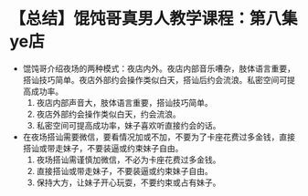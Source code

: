 # 【总结】馄饨哥真男人教学课程：第八集ye店

-   馄饨哥介绍夜场的两种模式：夜店内外。夜店内部音乐嘈杂，肢体语言重要，搭讪技巧简单。夜店外部约会操作类似白天，搭讪后约会流浪。私密空间可提高成功率。
    1.  夜店内部声音大，肢体语言重要，搭讪技巧简单。
    2.  夜店外部约会操作类似白天，约会流浪。
    3.  私密空间可提高成功率，妹子喜欢听直接约会的话。
-   在夜场搭讪需要微信，要看情况加或不加，不要为了卡座花费过多金钱，直接搭讪或带走妹子，不要装逼或约束妹子自由。
    1.  夜场搭讪需谨慎加微信，不必为卡座花费过多金钱。
    2.  直接搭讪或带走妹子，不要装逼或约束妹子自由。
    3.  保持大方，让妹子开心玩耍，不要约束或占有妹子。